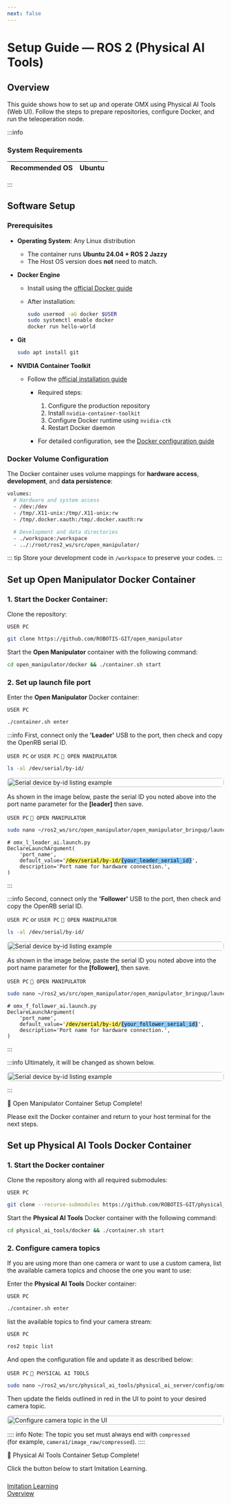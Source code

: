 ```yaml
---
next: false
---
```


# Setup Guide — ROS 2 (Physical AI Tools)

## Overview
This guide shows how to set up and operate OMX using Physical AI Tools (Web UI). Follow the steps to prepare repositories, configure Docker, and run the teleoperation node.

:::info
### System Requirements

| Recommended OS | Ubuntu |
| --- | --- |
:::

## Software Setup

### Prerequisites

* **Operating System**: Any Linux distribution

  * The container runs **Ubuntu 24.04 + ROS 2 Jazzy**
  * The Host OS version does **not** need to match.

* **Docker Engine**

  * Install using the [official Docker guide](https://docs.docker.com/engine/install/)
  * After installation:

    ```bash
    sudo usermod -aG docker $USER
    sudo systemctl enable docker
    docker run hello-world
    ```

* **Git**

  ```bash
  sudo apt install git
  ```

* **NVIDIA Container Toolkit**
  * Follow the [official installation guide](https://docs.nvidia.com/datacenter/cloud-native/container-toolkit/latest/install-guide.html#with-apt-ubuntu-debian)
    * Required steps:
      1. Configure the production repository
      2. Install `nvidia-container-toolkit`
      3. Configure Docker runtime using `nvidia-ctk`
      4. Restart Docker daemon

    * For detailed configuration, see the [Docker configuration guide](https://docs.nvidia.com/datacenter/cloud-native/container-toolkit/latest/install-guide.html#configuring-docker)

### Docker Volume Configuration

The Docker container uses volume mappings for **hardware access**, **development**, and **data persistence**:

```bash
volumes:
  # Hardware and system access
  - /dev:/dev
  - /tmp/.X11-unix:/tmp/.X11-unix:rw
  - /tmp/.docker.xauth:/tmp/.docker.xauth:rw

  # Development and data directories
  - ./workspace:/workspace
  - ../:/root/ros2_ws/src/open_manipulator/
```

::: tip
Store your development code in `/workspace` to preserve your codes.
:::

## Set up Open Manipulator Docker Container

### 1. Start the Docker Container:

Clone the repository:

`USER PC`
```bash
git clone https://github.com/ROBOTIS-GIT/open_manipulator
```
Start the **Open Manipulator** container with the following command:

```bash
cd open_manipulator/docker && ./container.sh start
```

### 2. Set up launch file port

Enter the **Open Manipulator** Docker container:

`USER PC`
```bash
./container.sh enter
```
:::info
First, connect only the **'Leader'** USB to the port, then check and copy the OpenRB serial ID.

`USER PC` or `USER PC` `🐋 OPEN MANIPULATOR`
```bash
ls -al /dev/serial/by-id/
```
<div style="max-width: 650px; margin: 12px auto; display: flex; align-items: center; justify-content: center;">
  <img src="/quick_start_guide/omx/setup_port_name_L.png" alt="Serial device by-id listing example" style="width: 100%; height: auto; object-fit: contain; display: block; border-radius: 6px;" />
</div>

As shown in the image below, paste the serial ID you noted above into the port name parameter for the **[leader]** then save.

`USER PC` `🐋 OPEN MANIPULATOR`

```bash
sudo nano ~/ros2_ws/src/open_manipulator/open_manipulator_bringup/launch/omx_l_leader_ai.launch.py
```

<pre class="language-python"><code># omx_l_leader_ai.launch.py
DeclareLaunchArgument(
    'port_name',
    default_value='<mark style="background-color:#fff176; color:#000;">/dev/serial/by-id/</mark><mark style="background-color:#90caf9; color:#000;">{your_leader_serial_id}</mark>',
    description='Port name for hardware connection.',
)</code></pre>
:::

:::info
Second, connect only the **'Follower'** USB to the port, then check and copy the OpenRB serial ID.

`USER PC` or `USER PC` `🐋 OPEN MANIPULATOR`
```bash
ls -al /dev/serial/by-id/
```
<div style="max-width: 650px; margin: 12px auto; display: flex; align-items: center; justify-content: center;">
  <img src="/quick_start_guide/omx/setup_port_name_F.png" alt="Serial device by-id listing example" style="width: 100%; height: auto; object-fit: contain; display: block; border-radius: 6px;" />
</div>

As shown in the image below, paste the serial ID you noted above into the port name parameter for the **[follower]**, then save.

`USER PC` `🐋 OPEN MANIPULATOR`

```bash
sudo nano ~/ros2_ws/src/open_manipulator/open_manipulator_bringup/launch/omx_f_follower_ai.launch.py
```

<pre class="language-python"><code># omx_f_follower_ai.launch.py
DeclareLaunchArgument(
    'port_name',
    default_value='<mark style="background-color:#fff176; color:#000;">/dev/serial/by-id/</mark><mark style="background-color:#90caf9; color:#000;">{your_follower_serial_id}</mark>',
    description='Port name for hardware connection.',
)</code></pre>

:::

:::info
Ultimately, it will be changed as shown below.

<div style="max-width: 650px; margin: 12px auto; display: flex; align-items: center; justify-content: center;">
  <img src="/quick_start_guide/omx/setup_port_name.png" alt="Serial device by-id listing example" style="width: 100%; height: auto; object-fit: contain; display: block; border-radius: 6px;" />
</div>
:::

🎉 Open Manipulator Container Setup Complete!

Please exit the Docker container and return to your host terminal for the next steps.

## Set up Physical AI Tools Docker Container

### 1. Start the Docker container

Clone the repository along with all required submodules:

`USER PC`
```bash
git clone --recurse-submodules https://github.com/ROBOTIS-GIT/physical_ai_tools.git
```

Start the **Physical AI Tools** Docker container with the following command:
```bash
cd physical_ai_tools/docker && ./container.sh start
```

### 2. Configure camera topics

If you are using more than one camera or want to use a custom camera, list the available camera topics and choose the one you want to use:

Enter the **Physical AI Tools** Docker container:

`USER PC`
```bash
./container.sh enter
```

list the available topics to find your camera stream:

`USER PC`
```bash
ros2 topic list
```

And open the configuration file and update it as described below:

`USER PC` `🐋 PHYSICAL AI TOOLS`
```bash
sudo nano ~/ros2_ws/src/physical_ai_tools/physical_ai_server/config/omx_config.yaml
```

Then update the fields outlined in red in the UI to point to your desired camera topic.

<div style="max-width: 650px; margin: 12px auto; display: flex; align-items: center; justify-content: center;">
  <img src="/quick_start_guide/omx/setup_camera.png" alt="Configure camera topic in the UI" style="width: 100%; height: auto; object-fit: contain; display: block; border-radius: 6px;" />
</div>

:::: info
Note: The topic you set must always end with `compressed` <br>(for example, `camera1/image_raw/compressed`).
::::

🎉 Physical AI Tools Container Setup Complete!

Click the button below to start Imitation Learning.

<div style='display: flex; justify-content: flex-start; gap: 30px; margin-top: 24px;'>
<a href="/omx/imitation_learning_omx.html" class="button-shortcut">
Imitation Learning<br>Overview
</a>
</div>